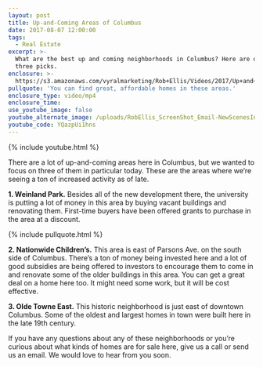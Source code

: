 ```yaml
---
layout: post
title: Up-and-Coming Areas of Columbus
date: 2017-08-07 12:00:00
tags:
  - Real Estate
excerpt: >-
  What are the best up and coming neighborhoods in Columbus? Here are our top
  three picks.
enclosure: >-
  https://s3.amazonaws.com/vyralmarketing/Rob+Ellis/Videos/2017/Up+and+Coming+Areas+of+Columbus+-+Central+Ohio+Real+Estate+Agent.mp4
pullquote: 'You can find great, affordable homes in these areas.'
enclosure_type: video/mp4
enclosure_time:
use_youtube_image: false
youtube_alternate_image: /uploads/RobEllis_ScreenShot_Email-NewScenesInColumbus.jpg
youtube_code: YQazpUi1hns
---
```



{% include youtube.html %}

There are a lot of up-and-coming areas here in Columbus, but we wanted to focus on three of them in particular today. These are the areas where we’re seeing a ton of increased activity as of late.

**1. Weinland Park.** Besides all of the new development there, the university is putting a lot of money in this area by buying vacant buildings and renovating them. First-time buyers have been offered grants to purchase in the area at a discount.

{% include pullquote.html %}

**2. Nationwide Children’s.** This area is east of Parsons Ave. on the south side of Columbus. There’s a ton of money being invested here and a lot of good subsidies are being offered to investors to encourage them to come in and renovate some of the older buildings in this area. You can get a great deal on a home here too. It might need some work, but it will be cost effective.

**3. Olde Towne East.** This historic neighborhood is just east of downtown Columbus. Some of the oldest and largest homes in town were built here in the late 19th century.

If you have any questions about any of these neighborhoods or you’re curious about what kinds of homes are for sale here, give us a call or send us an email. We would love to hear from you soon.